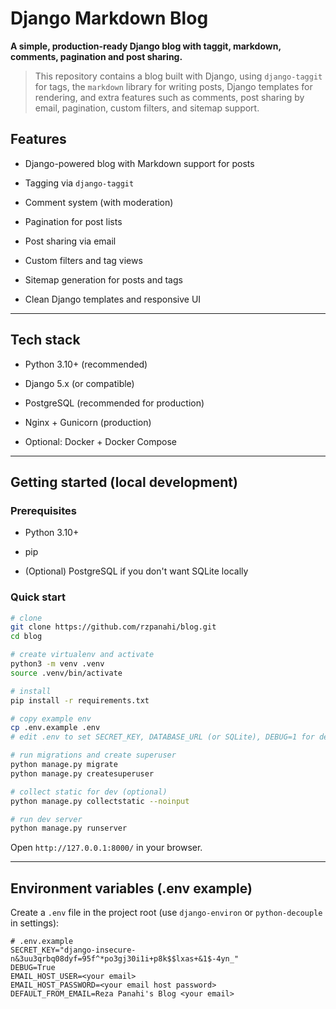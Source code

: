 # Django Markdown Blog

**A simple, production-ready Django blog with taggit, markdown, comments, pagination and post sharing.**

> This repository contains a blog built with Django, using `django-taggit` for tags, the `markdown` library for writing posts, Django templates for rendering, and extra features such as comments, post sharing by email, pagination, custom filters, and sitemap support.


## Features

-   Django-powered blog with Markdown support for posts
    
-   Tagging via `django-taggit`
    
-   Comment system (with moderation)
    
-   Pagination for post lists
    
-   Post sharing via email
    
-   Custom filters and tag views
    
-   Sitemap generation for posts and tags
    
-   Clean Django templates and responsive UI
    

----------

## Tech stack

-   Python 3.10+ (recommended)
    
-   Django 5.x (or compatible)
    
-   PostgreSQL (recommended for production)
    
-   Nginx + Gunicorn (production)
    
-   Optional: Docker + Docker Compose
    

----------

## Getting started (local development)

### Prerequisites

-   Python 3.10+
    
-   pip
    
-   (Optional) PostgreSQL if you don't want SQLite locally
    

### Quick start

```bash
# clone
git clone https://github.com/rzpanahi/blog.git
cd blog

# create virtualenv and activate
python3 -m venv .venv
source .venv/bin/activate

# install
pip install -r requirements.txt

# copy example env
cp .env.example .env
# edit .env to set SECRET_KEY, DATABASE_URL (or SQLite), DEBUG=1 for dev

# run migrations and create superuser
python manage.py migrate
python manage.py createsuperuser

# collect static for dev (optional)
python manage.py collectstatic --noinput

# run dev server
python manage.py runserver

```

Open `http://127.0.0.1:8000/` in your browser.

----------

## Environment variables (.env example)

Create a `.env` file in the project root (use `django-environ` or `python-decouple` in settings):

```
# .env.example
SECRET_KEY="django-insecure-n&3uu3qrbq08dyf=95f^*po3gj30i1i+p8k$$lxas+&1$-4yn_"
DEBUG=True
EMAIL_HOST_USER=<your email>
EMAIL_HOST_PASSWORD=<your email host password>
DEFAULT_FROM_EMAIL=Reza Panahi's Blog <your email>
```